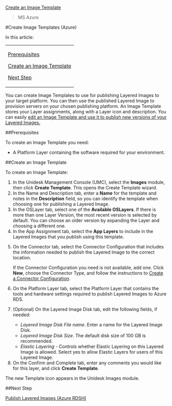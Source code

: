 [Create an Image Template](layered_images_create_template_co4)
 > MS Azure
#Create Image Templates (Azure)
In this article:
<table>            <col></col>            <tbody>                <tr>                    <td>                        <p><a href="#Pre"> Prerequisites</a>                        </p>                        <p><a href="#Cr_Temp"> Create an Image Template</a>                        </p>                        <p><a href="#Next"> Next Step</a>                        </p>                    </td>                </tr>            </tbody>        </table>
You can create Image Templates to use for publishing Layered Images to your target platform. You can then use the published Layered Image to provision servers on your chosen publishing platform. An Image Template stores your Layer assignments, along with a Layer icon and description. You can easily [edit an Image Template](layered_images_manage_template_co4.htm#Ed_Temp)[ and use it to publish new versions of your Layered Images. ](layered_images_manage_template_co4.htm#Ed_Temp)
##Prerequisites<a name="Pre"></a>
To create an Image Template you need:
<ul>            <li>A Platform Layer containing the software required for your environment.</li>        </ul>
##Create an Image Template<a name="Cr_Temp"></a>
To create an Image Template:
<ol>            <li>In the Unidesk Management Console (UMC), select the <b>Images</b> module, then click <b>Create Template</b>. This opens the Create Template wizard.</li>            <li>In the Name and Description tab, enter a <b>Name</b> for the template and notes in the <b>Description</b> field, so you can identify the template when choosing one for publishing a Layered Image. </li>            <li>In the OSLayer tab, select one of the <b>Available OSLayers</b>. If there is more than one Layer Version, the most recent version is selected by default. You can choose an older version by expanding the Layer and choosing a different one.</li>            <li>In the App Assignment tab, select the <b>App Layers</b> to include in the Layered Images that you publish using this template.</li>            <li>                <p>On the Connector tab, select the Connector Configuration that includes the information needed to publish the Layered Image to the correct location. </p>                <p>If the Connector Configuration you need is not available, add one. Click <b>New</b>, choose the Connector Type, and follow the instructions to <a href="connector_config_fields_pv4.htm">Create a Connector Configuration</a>. </p>            </li>            <li>                <p>On the Platform Layer tab, select the Platform Layer that contains the tools and hardware settings required to publish Layered Images to Azure RDS.</p>            </li>            <li>                <p>(Optional) On the Layered Image Disk tab, edit the following fields, if needed: </p>                <ul>                    <li><i>Layered Image Disk File name</i>. Enter a name for the Layered Image Disk.</li>                    <li><i>Layered Image Disk Size</i>. The default disk size of 100 GB is recommended.</li>                    <li><i>Elastic Layering</i> - Controls whether Elastic Layering  on this Layered Image is allowed. Select yes to allow Elastic Layers for users of this Layered Image.</li>                </ul>            </li>            <li>On the Confirm and Complete tab, enter any comments you would like for this layer, and click <b>Create Template</b>.</li>        </ol>
The new Template icon appears in the Unidesk Images module.
##Next Step<a name="Next"></a>
[ Publish Layered Images (Azure RDSH)](layered_images_publish_az4)[        ](layered_images_publish_az4)
